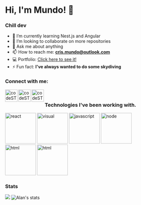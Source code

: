 <h1> Hi, I'm Mundo! 👋 </h1>

<h3>Chill dev</h3>

- 🌱 I’m currently learning Nest.js and Angular
- 👯 I’m looking to collaborate on more repositories
- 💬 Ask me about anything
- 📫 How to reach me: **cris.mundo@outlook.com**
- 💻 Portfolio: [Click here to see it!](https://www.crismundo.com)
- ⚡ Fun fact: **I've always wanted to do some skydiving**

### Connect with me:

[<img align="left" alt="codeSTACKr | Twitter" width="40px" src="https://cdn.jsdelivr.net/npm/simple-icons@v3/icons/twitter.svg" />][twitter]
[<img align="left" alt="codeSTACKr | LinkedIn" width="40px" src="https://cdn.jsdelivr.net/npm/simple-icons@v3/icons/linkedin.svg" />][linkedin]
[<img align="left" alt="codeSTACKr | Instagram" width="40px" src="https://cdn.jsdelivr.net/npm/simple-icons@v3/icons/instagram.svg" />][instagram]

<br/>

### Technologies I've been working with.
<!-- Banner -->
<p>
   <img src="https://media.giphy.com/media/eNAsjO55tPbgaor7ma/giphy.gif" width="100px" height="100px" alt="react" />
   <img src="https://media.giphy.com/media/SS8CV2rQdlYNLtBCiF/giphy.gif" width="100px" height="100px" alt="visual" />
   <img src="https://media.giphy.com/media/ln7z2eWriiQAllfVcn/source.gif" width="100px" height="100px" alt="javascript" />
   <img src="https://media.giphy.com/media/kdFc8fubgS31b8DsVu/giphy.gif" width="100px" height="100px" alt="node" />
   <img src="https://upload.wikimedia.org/wikipedia/commons/thumb/6/61/HTML5_logo_and_wordmark.svg/1200px-HTML5_logo_and_wordmark.svg.png" width="100px" height="100px" alt="html" />
   <img src="https://upload.wikimedia.org/wikipedia/commons/thumb/d/d5/CSS3_logo_and_wordmark.svg/1200px-CSS3_logo_and_wordmark.svg.png" width="100px" height="100px" alt="html"/>
</p>

### Stats

<img src="https://github-readme-stats.vercel.app/api/top-langs/?username=AzzarCM&theme=dracula&layout=compact%22%20alt=%22Top%20langs"/>
<img src="https://github-readme-stats.vercel.app/api?username=AzzarCM&show_icons=true&theme=dracula&hide_title=true&count_private=true" alt="Alan's stats"/>


[twitter]: https://twitter.com/cristianmundo_
[instagram]: https://www.instagram.com/crismundo_/
[linkedin]: https://www.linkedin.com/in/cristian-mundo-833797212/
